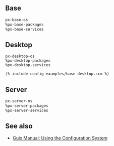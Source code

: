 ---
---

## Base

```scheme
px-base-os
%px-base-packages
%px-base-services
```

## Desktop

```
px-desktop-os
%px-desktop-packages
%px-desktop-services
```

```scheme
{% include config-examples/base-desktop.scm %}
```

## Server

```scheme
px-server-os
%px-server-packages
%px-server-services
```

## See also

- [Guix Manual: Using the Configuration System](https://www.gnu.org/software/guix/manual/en/html_node/Using-the-Configuration-System.html)